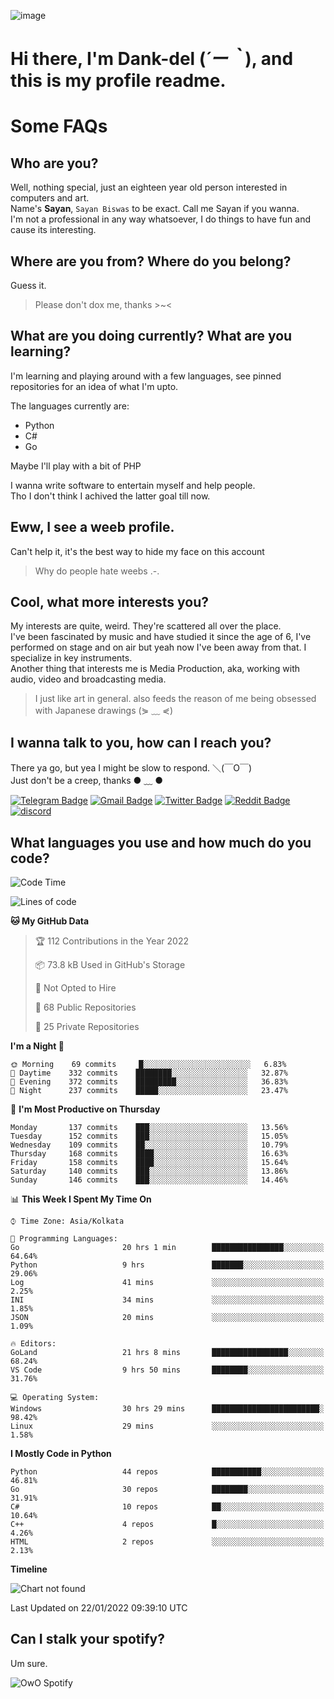 ![image](https://user-images.githubusercontent.com/63096193/125182844-29f20800-e22f-11eb-8dc9-b0f2d29647bb.png)

# **Hi there, I'm Dank-del (*´ー｀*), and this is my profile readme.**
<!--  [![Profile views](https://gpvc.arturio.dev/dank-del)](https://github.com/dank-del) -->
# Some FAQs

## **Who are you?**

Well, nothing special, just an eighteen year old person interested in computers and art. \
Name's **Sayan**, `Sayan Biswas` to be exact. Call me Sayan if you wanna. \
I'm not a professional in any way whatsoever, I do things to have fun and cause its interesting.

## **Where are you from? Where do you belong?**

Guess it.
> Please don't dox me, thanks >~<

## **What are you doing currently? What are you learning?**

I'm learning and playing around with a few languages, see pinned repositories for an idea of what I'm upto.

The languages currently are:

- Python
- C#
- Go

Maybe I'll play with a bit of PHP

I wanna write software to entertain myself and help people. \
Tho I don't think I achived the latter goal till now.

## **Eww, I see a weeb profile.**

Can't help it, it's the best way to hide my face on this account
> Why do people hate weebs .-.

## **Cool, what more interests you?**

My interests are quite, weird. They're scattered all over the place. \
I've been fascinated by music and have studied it since the age of 6, I've performed on stage and on air but yeah now I've been away from that. I specialize in key instruments. \
Another thing that interests me is Media Production, aka, working with audio, video and broadcasting media.

> I just like art in general. also feeds the reason of me being obsessed with Japanese drawings (⋟ ﹏ ⋞)

## **I wanna talk to you, how can I reach you?**

There ya go, but yea I might be slow to respond. ＼(￣O￣) \
Just don't be a creep, thanks ● ﹏ ●

[![Telegram Badge](https://img.shields.io/badge/-dank_as_fuck-1ca0f1?style=flat-square&logo=telegram&logoColor=white&link=https://t.me/dank_as_fuck)](https://t.me/dank_as_fuck)
[![Gmail Badge](https://img.shields.io/badge/-chizuru@kanojo.tk-c14438?style=flat-square&logo=Gmail&logoColor=white&link=mailto:chizuru@kanojo.tk)](mailto:chizuru@kanojo.tk)
[![Twitter Badge](https://img.shields.io/twitter/follow/TheDankDel?style=social)](https://twitter.com/TheDankDel)
[![Reddit Badge](https://img.shields.io/reddit/user-karma/combined/dank_as_fuck_?style=social)](https://www.reddit.com/user/dank_as_fuck_/)
[![discord](https://discord-md-badge.vercel.app/api/shield/506536929152466945?style=social)](https://discordapp.com/users/506536929152466945)

## **What languages you use and how much do you code?**

<!--START_SECTION:waka-->
![Code Time](http://img.shields.io/badge/Code%20Time-380%20hrs%2017%20mins-blue)

![Lines of code](https://img.shields.io/badge/From%20Hello%20World%20I%27ve%20Written-864%20Thousand%20lines%20of%20code-blue)

**🐱 My GitHub Data** 

> 🏆 112 Contributions in the Year 2022
 > 
> 📦 73.8 kB Used in GitHub's Storage 
 > 
> 🚫 Not Opted to Hire
 > 
> 📜 68 Public Repositories 
 > 
> 🔑 25 Private Repositories  
 > 
**I'm a Night 🦉** 

```text
🌞 Morning    69 commits     █░░░░░░░░░░░░░░░░░░░░░░░░   6.83% 
🌆 Daytime    332 commits    ████████░░░░░░░░░░░░░░░░░   32.87% 
🌃 Evening    372 commits    █████████░░░░░░░░░░░░░░░░   36.83% 
🌙 Night      237 commits    █████░░░░░░░░░░░░░░░░░░░░   23.47%

```
📅 **I'm Most Productive on Thursday** 

```text
Monday       137 commits    ███░░░░░░░░░░░░░░░░░░░░░░   13.56% 
Tuesday      152 commits    ███░░░░░░░░░░░░░░░░░░░░░░   15.05% 
Wednesday    109 commits    ██░░░░░░░░░░░░░░░░░░░░░░░   10.79% 
Thursday     168 commits    ████░░░░░░░░░░░░░░░░░░░░░   16.63% 
Friday       158 commits    ████░░░░░░░░░░░░░░░░░░░░░   15.64% 
Saturday     140 commits    ███░░░░░░░░░░░░░░░░░░░░░░   13.86% 
Sunday       146 commits    ███░░░░░░░░░░░░░░░░░░░░░░   14.46%

```


📊 **This Week I Spent My Time On** 

```text
⌚︎ Time Zone: Asia/Kolkata

💬 Programming Languages: 
Go                       20 hrs 1 min        ████████████████░░░░░░░░░   64.64% 
Python                   9 hrs               ███████░░░░░░░░░░░░░░░░░░   29.06% 
Log                      41 mins             ░░░░░░░░░░░░░░░░░░░░░░░░░   2.25% 
INI                      34 mins             ░░░░░░░░░░░░░░░░░░░░░░░░░   1.85% 
JSON                     20 mins             ░░░░░░░░░░░░░░░░░░░░░░░░░   1.09%

🔥 Editors: 
GoLand                   21 hrs 8 mins       █████████████████░░░░░░░░   68.24% 
VS Code                  9 hrs 50 mins       ████████░░░░░░░░░░░░░░░░░   31.76%

💻 Operating System: 
Windows                  30 hrs 29 mins      ████████████████████████░   98.42% 
Linux                    29 mins             ░░░░░░░░░░░░░░░░░░░░░░░░░   1.58%

```

**I Mostly Code in Python** 

```text
Python                   44 repos            ███████████░░░░░░░░░░░░░░   46.81% 
Go                       30 repos            ████████░░░░░░░░░░░░░░░░░   31.91% 
C#                       10 repos            ██░░░░░░░░░░░░░░░░░░░░░░░   10.64% 
C++                      4 repos             █░░░░░░░░░░░░░░░░░░░░░░░░   4.26% 
HTML                     2 repos             ░░░░░░░░░░░░░░░░░░░░░░░░░   2.13%

```


**Timeline**

![Chart not found](https://raw.githubusercontent.com/Dank-del/Dank-del/main/charts/bar_graph.png) 


 Last Updated on 22/01/2022 09:39:10 UTC
<!--END_SECTION:waka-->

## **Can I stalk your spotify?**

Um sure.

![OwO Spotify](https://spotify-recently-played-readme.vercel.app/api?user=31fdrsslnr7nvq4ytqwtw7c4rxfm&count=5)

